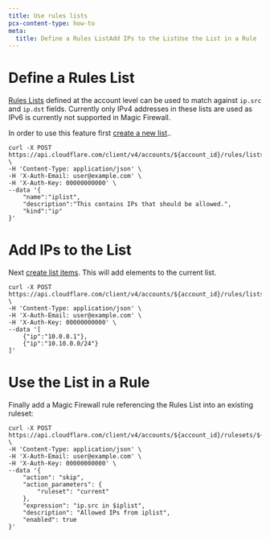 ```yaml
---
title: Use rules lists
pcx-content-type: how-to
meta:
  title: Define a Rules ListAdd IPs to the ListUse the List in a Rule
---
```


# Define a Rules List

[Rules Lists](/firewall/cf-dashboard/rules-lists#access-the-lists-interface) defined at the account level can be used to match against `ip.src` and `ip.dst` fields. Currently only IPv4 addresses in these lists are used as IPv6 is currently not supported in Magic Firewall.

In order to use this feature first [create a new list](https://api.cloudflare.com/#rules-lists-create-list)..

    curl -X POST https://api.cloudflare.com/client/v4/accounts/${account_id}/rules/lists \
    -H 'Content-Type: application/json' \
    -H 'X-Auth-Email: user@example.com' \
    -H 'X-Auth-Key: 00000000000' \
    --data '{
        "name":"iplist",
        "description":"This contains IPs that should be allowed.",
        "kind":"ip"
    }'

# Add IPs to the List

Next [create list items](https://api.cloudflare.com/#rules-lists-create-list-items). This will add elements to the current list.

    curl -X POST https://api.cloudflare.com/client/v4/accounts/${account_id}/rules/lists/${list_id}/items \
    -H 'Content-Type: application/json' \
    -H 'X-Auth-Email: user@example.com' \
    -H 'X-Auth-Key: 00000000000' \
    --data '[
        {"ip":"10.0.0.1"},
        {"ip":"10.10.0.0/24"}
    ]'

# Use the List in a Rule

Finally add a Magic Firewall rule referencing the Rules List into an existing ruleset:

    curl -X POST https://api.cloudflare.com/client/v4/accounts/${account_id}/rulesets/${ruleset_id}/rules \
    -H 'Content-Type: application/json' \
    -H 'X-Auth-Email: user@example.com' \
    -H 'X-Auth-Key: 00000000000' \
    --data '{
        "action": "skip",
        "action_parameters": {
            "ruleset": "current"
        },
        "expression": "ip.src in $iplist",
        "description": "Allowed IPs from iplist",
        "enabled": true
    }'
